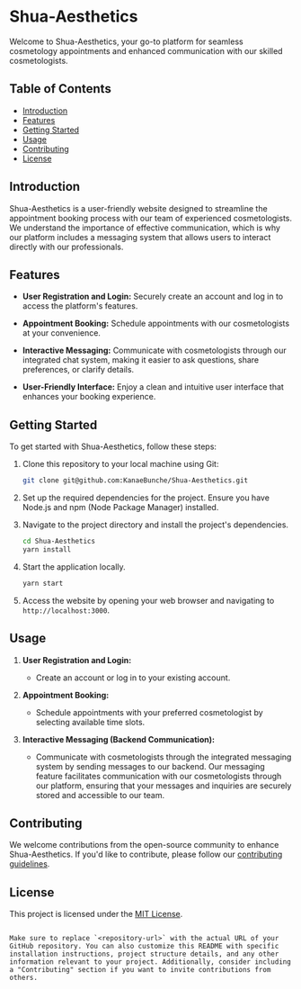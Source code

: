 # Shua-Aesthetics

Welcome to Shua-Aesthetics, your go-to platform for seamless cosmetology appointments and enhanced communication with our skilled cosmetologists.

## Table of Contents

- [Introduction](#introduction)
- [Features](#features)
- [Getting Started](#getting-started)
- [Usage](#usage)
- [Contributing](#contributing)
- [License](#license)

## Introduction

Shua-Aesthetics is a user-friendly website designed to streamline the appointment booking process with our team of experienced cosmetologists. We understand the importance of effective communication, which is why our platform includes a messaging system that allows users to interact directly with our professionals.

## Features

- **User Registration and Login:** Securely create an account and log in to access the platform's features.

- **Appointment Booking:** Schedule appointments with our cosmetologists at your convenience.

- **Interactive Messaging:** Communicate with cosmetologists through our integrated chat system, making it easier to ask questions, share preferences, or clarify details.

- **User-Friendly Interface:** Enjoy a clean and intuitive user interface that enhances your booking experience.

## Getting Started

To get started with Shua-Aesthetics, follow these steps:

1. Clone this repository to your local machine using Git:
   ```bash
   git clone git@github.com:KanaeBunche/Shua-Aesthetics.git


2. Set up the required dependencies for the project. Ensure you have Node.js and npm (Node Package Manager) installed.

3. Navigate to the project directory and install the project's dependencies.
   ```bash
   cd Shua-Aesthetics
   yarn install
   ```

4. Start the application locally.
   ```bash
   yarn start
   ```

5. Access the website by opening your web browser and navigating to `http://localhost:3000`.

## Usage

1. **User Registration and Login:**
   - Create an account or log in to your existing account.

2. **Appointment Booking:**
   - Schedule appointments with your preferred cosmetologist by selecting available time slots.

3. **Interactive Messaging (Backend Communication):**
   - Communicate with cosmetologists through the integrated messaging system by sending messages to our backend. Our messaging feature facilitates communication with our cosmetologists through our platform, ensuring that your messages and inquiries are securely stored and accessible to our team.


## Contributing

We welcome contributions from the open-source community to enhance Shua-Aesthetics. If you'd like to contribute, please follow our [contributing guidelines](CONTRIBUTING.md).

## License

This project is licensed under the [MIT License](LICENSE).
```

Make sure to replace `<repository-url>` with the actual URL of your GitHub repository. You can also customize this README with specific installation instructions, project structure details, and any other information relevant to your project. Additionally, consider including a "Contributing" section if you want to invite contributions from others.
